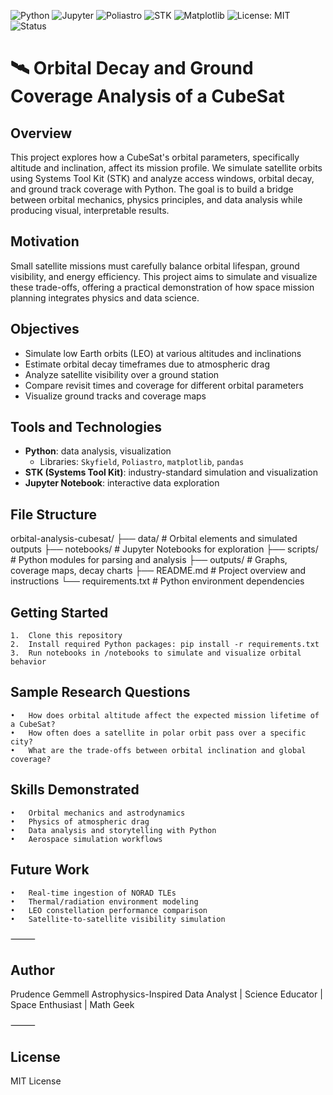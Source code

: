 ![Python](https://img.shields.io/badge/Python-3.10-blue?logo=python)
![Jupyter](https://img.shields.io/badge/Notebook-Jupyter-orange?logo=jupyter)
![Poliastro](https://img.shields.io/badge/Astro%20Library-Poliastro-blueviolet)
![STK](https://img.shields.io/badge/Simulation-STK-0052CC?logo=rocket)
![Matplotlib](https://img.shields.io/badge/Plots-Matplotlib-brightgreen?logo=plotly)
![License: MIT](https://img.shields.io/badge/License-MIT-yellow.svg)
![Status](https://img.shields.io/badge/Status-In%20Progress-yellow)

# 🛰️ Orbital Decay and Ground Coverage Analysis of a CubeSat

## Overview
This project explores how a CubeSat's orbital parameters, specifically altitude and inclination, affect its mission profile. We simulate satellite orbits using Systems Tool Kit (STK) and analyze access windows, orbital decay, and ground track coverage with Python. The goal is to build a bridge between orbital mechanics, physics principles, and data analysis while producing visual, interpretable results.

## Motivation
Small satellite missions must carefully balance orbital lifespan, ground visibility, and energy efficiency. This project aims to simulate and visualize these trade-offs, offering a practical demonstration of how space mission planning integrates physics and data science.

## Objectives
- Simulate low Earth orbits (LEO) at various altitudes and inclinations
- Estimate orbital decay timeframes due to atmospheric drag
- Analyze satellite visibility over a ground station
- Compare revisit times and coverage for different orbital parameters
- Visualize ground tracks and coverage maps

## Tools and Technologies
- **Python**: data analysis, visualization
  - Libraries: `Skyfield`, `Poliastro`, `matplotlib`, `pandas`
- **STK (Systems Tool Kit)**: industry-standard simulation and visualization
- **Jupyter Notebook**: interactive data exploration

## File Structure
orbital-analysis-cubesat/
├── data/                  # Orbital elements and simulated outputs
├── notebooks/            # Jupyter Notebooks for exploration
├── scripts/              # Python modules for parsing and analysis
├── outputs/              # Graphs, coverage maps, decay charts
├── README.md             # Project overview and instructions
└── requirements.txt      # Python environment dependencies

## Getting Started
	1.	Clone this repository
	2.	Install required Python packages: pip install -r requirements.txt
	3.	Run notebooks in /notebooks to simulate and visualize orbital behavior

## Sample Research Questions
	•	How does orbital altitude affect the expected mission lifetime of a CubeSat?
	•	How often does a satellite in polar orbit pass over a specific city?
	•	What are the trade-offs between orbital inclination and global coverage?

## Skills Demonstrated
	•	Orbital mechanics and astrodynamics
	•	Physics of atmospheric drag
	•	Data analysis and storytelling with Python
	•	Aerospace simulation workflows

## Future Work
	•	Real-time ingestion of NORAD TLEs
	•	Thermal/radiation environment modeling
	•	LEO constellation performance comparison
	•	Satellite-to-satellite visibility simulation

⸻

## Author

Prudence Gemmell
Astrophysics-Inspired Data Analyst | Science Educator | Space Enthusiast | Math Geek

⸻

## License

MIT License
